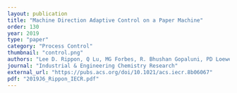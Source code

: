 ```yaml
---
layout: publication
title: "Machine Direction Adaptive Control on a Paper Machine"
order: 130
year: 2019
type: "paper"
category: "Process Control"
thumbnail: "control.png"
authors: "Lee D. Rippon, Q Lu, MG Forbes, R. Bhushan Gopaluni, PD Loewen, JU Backström"
journal: "Industrial & Engineering Chemistry Research"
external_url: "https://pubs.acs.org/doi/10.1021/acs.iecr.8b06067"
pdf: "2019J6_Rippon_IECR.pdf"
---
```

